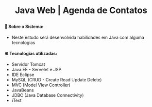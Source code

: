 # <p align="center">  Java Web | Agenda de Contatos </p>

#### 📝 Sobre o Sistema:

- Neste estudo será desenvolvida habilidades em Java com alguma tecnologias <br>

#### ⚙️ Tecnologias utilizadas:

- Servidor Tomcat <br>
- Java EE - Servelet e JSP <br>
- IDE Eclipse <br>
- MySQL (CRUD - Create Read Update Delete) <br>
- MVC (Model View Controller) <br>
- JavaBeans
- JDBC (Java Database Connectivity)
- iText 
